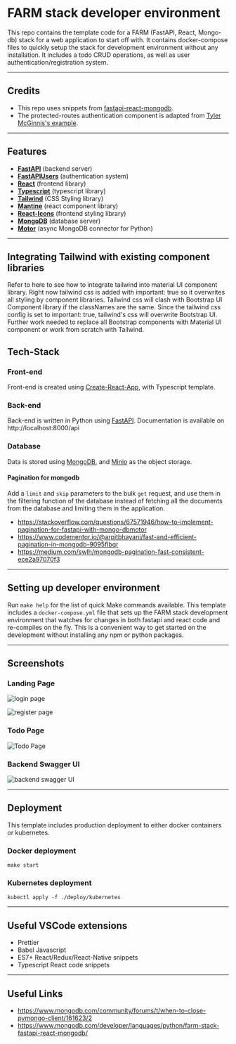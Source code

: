 # FARM stack developer environment

This repo contains the template code for a FARM (FastAPI, React, Mongo-db) stack for a web application to start off with. It contains docker-compose files to quickly setup the stack for development environment without any installation. It includes a todo CRUD operations, as well as user authentication/registration system.

<hr>

## Credits

- This repo uses snippets from [fastapi-react-mongodb](https://github.com/ankushjain2001/fastapi-react-mongodb).
- The protected-routes authentication component is adapted from [Tyler McGinnis's example](https://ui.dev/react-router-protected-routes-authentication).

<hr>

## Features

- **[FastAPI](https://github.com/tiangolo/fastapi)** (backend server)
- **[FastAPIUsers](https://github.com/frankie567/fastapi-users)** (authentication system)
- **[React](https://reactjs.org/)** (frontend library)
- **[Typescript](https://www.typescriptlang.org/)** (typescript library)
- **[Tailwind](https://tailwindcss.com)** (CSS Styling library)
- **[Mantine](https://mantine.dev)** (react component library)
- **[React-Icons](https://github.com/react-icons/react-icons)** (frontend styling library)
- **[MongoDB](https://github.com/mongodb/mongo)** (database server)
- **[Motor](https://github.com/mongodb/motor)** (async MongoDB connector for Python)

<hr>

## Integrating Tailwind with existing component libraries

Refer to here to see how to integrate tailwind into material UI component library. Right now tailwind css is added with important: true so it overwrites all styling by component libraries. Tailwind css will clash with Bootstrap UI Component library if the classNames are the same. Since the tailwind css config is set to important: true, tailwind's css will overwrite Bootstrap UI. Further work needed to replace all Bootstrap components with Material UI component or work from scratch with Tailwind.

## Tech-Stack

### Front-end

Front-end is created using [Create-React-App](https://create-react-app.dev/), with Typescript template.

### Back-end

Back-end is written in Python using [FastAPI](https://fastapi.tiangolo.com/). Documentation is available on http://localhost:8000/api

### Database

Data is stored using [MongoDB](https://www.mongodb.com/), and [Minio](https://min.io/) as the object storage.

#### Pagination for mongodb

Add a `limit` and `skip` parameters to the bulk `get` request, and use them in the filtering function of the database instead of fetching all the documents from the database and limiting them in the application.

- https://stackoverflow.com/questions/67571946/how-to-implement-pagination-for-fastapi-with-mongo-dbmotor
- https://www.codementor.io/@arpitbhayani/fast-and-efficient-pagination-in-mongodb-9095flbqr
- https://medium.com/swlh/mongodb-pagination-fast-consistent-ece2a97070f3

<hr>

## Setting up developer environment

Run `make help` for the list of quick Make commands available. This template includes a `docker-compose.yml` file that sets up the FARM stack development environment that watches for changes in both fastapi and react code and re-compiles on the fly. This is a convenient way to get started on the development without installing any npm or python packages.

<hr>

## Screenshots

### Landing Page

![login page](https://user-images.githubusercontent.com/27609953/207642626-2659ea03-1849-4c4d-8793-58da18369eb7.png)

![register page](https://user-images.githubusercontent.com/27609953/207642712-1e9899a4-48e5-462b-8c9c-982804e5af11.png)

### Todo Page

![Todo Page](https://user-images.githubusercontent.com/27609953/207642920-66d2e521-6e78-426d-bfcb-dc26a4a2f9f6.png)

### Backend Swagger UI

![backend swagger UI](https://user-images.githubusercontent.com/27609953/189018000-deba3755-4fc2-4ed5-82df-39c9defa68d3.png)

<hr>

## Deployment

This template includes production deployment to either docker containers or kubernetes.

### Docker deployment

`make start`

### Kubernetes deployment

`kubectl apply -f ./deploy/kubernetes`

<hr>

## Useful VSCode extensions

- Prettier
- Babel Javascript
- ES7+ React/Redux/React-Native snippets
- Typescript React code snippets

<hr>

## Useful Links

- https://www.mongodb.com/community/forums/t/when-to-close-pymongo-client/161623/2
- https://www.mongodb.com/developer/languages/python/farm-stack-fastapi-react-mongodb/
